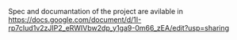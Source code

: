 Spec and documantation of the project are avilable in https://docs.google.com/document/d/1I-rp7cIud1v2zJIP2_eRWIVbw2dp_y1ga9-0m66_zEA/edit?usp=sharing
